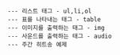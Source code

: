 	--- 리스트 태그 - ul,li,ol 
	--- 표를 나타내는 태그 - table
	--- 이미지를 출력하는 태그 - img 
	--- 사운드를 출력하는 태그 - audio
	--- 주간 히트송 예제 